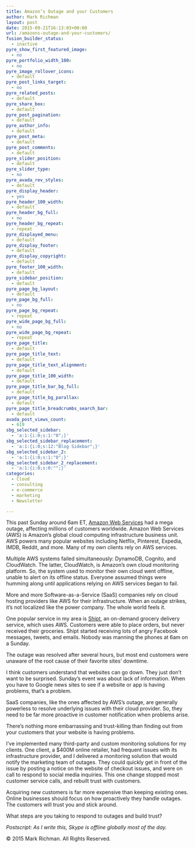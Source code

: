 ```yaml
---
title: Amazon’s Outage and your Customers
author: Mark Richman
layout: post
date: 2015-09-21T16:13:03+00:00
url: /amazons-outage-and-your-customers/
fusion_builder_status:
  - inactive
pyre_show_first_featured_image:
  - no
pyre_portfolio_width_100:
  - no
pyre_image_rollover_icons:
  - default
pyre_post_links_target:
  - no
pyre_related_posts:
  - default
pyre_share_box:
  - default
pyre_post_pagination:
  - default
pyre_author_info:
  - default
pyre_post_meta:
  - default
pyre_post_comments:
  - default
pyre_slider_position:
  - default
pyre_slider_type:
  - no
pyre_avada_rev_styles:
  - default
pyre_display_header:
  - yes
pyre_header_100_width:
  - default
pyre_header_bg_full:
  - no
pyre_header_bg_repeat:
  - repeat
pyre_displayed_menu:
  - default
pyre_display_footer:
  - default
pyre_display_copyright:
  - default
pyre_footer_100_width:
  - default
pyre_sidebar_position:
  - default
pyre_page_bg_layout:
  - default
pyre_page_bg_full:
  - no
pyre_page_bg_repeat:
  - repeat
pyre_wide_page_bg_full:
  - no
pyre_wide_page_bg_repeat:
  - repeat
pyre_page_title:
  - default
pyre_page_title_text:
  - default
pyre_page_title_text_alignment:
  - default
pyre_page_title_100_width:
  - default
pyre_page_title_bar_bg_full:
  - default
pyre_page_title_bg_parallax:
  - default
pyre_page_title_breadcrumbs_search_bar:
  - default
avada_post_views_count:
  - 619
sbg_selected_sidebar:
  - 'a:1:{i:0;s:1:"0";}'
sbg_selected_sidebar_replacement:
  - 'a:1:{i:0;s:12:"Blog Sidebar";}'
sbg_selected_sidebar_2:
  - 'a:1:{i:0;s:1:"0";}'
sbg_selected_sidebar_2_replacement:
  - 'a:1:{i:0;s:0:"";}'
categories:
  - Cloud
  - consulting
  - e-commerce
  - marketing
  - Newsletter

---
```

This past Sunday around 6am ET, <a href="http://aws.amazon.com/" target="_blank">Amazon Web Services</a> had a mega outage, affecting millions of customers worldwide. Amazon Web Services (AWS) is Amazon&#8217;s global cloud computing infrastructure business unit. AWS powers many popular websites including Netflix, Pinterest, Expedia, IMDB, Reddit, and more. Many of my own clients rely on AWS services.

Multiple AWS systems failed simultaneously: DynamoDB, Cognito, and CloudWatch. The latter, CloudWatch, is Amazon&#8217;s own cloud monitoring platform. So, the system used to monitor their own cloud went offline, unable to alert on its offline status. Everyone assumed things were humming along until applications relying on AWS services began to fail.

More and more Software-as-a-Service (SaaS) companies rely on cloud hosting providers like AWS for their infrastructure. When an outage strikes, it&#8217;s not localized like the power company. The whole world feels it.

One popular service in my area is <a href="https://www.shipt.com/" target="_blank">Shipt</a>, an on-demand grocery delivery service, which uses AWS. Customers were able to place orders, but never received their groceries. Shipt started receiving lots of angry Facebook messages, tweets, and emails. Nobody was manning the phones at 6am on a Sunday.

The outage was resolved after several hours, but most end customers were unaware of the root cause of their favorite sites&#8217; downtime.

I think customers understand that websites can go down. They just don&#8217;t want to be surprised. Sunday&#8217;s event was about lack of information. When you have to Google news sites to see if a website or app is having problems, that&#8217;s a problem.

SaaS companies, like the ones affected by AWS&#8217;s outage, are generally powerless to resolve underlying issues with their cloud provider. So, they need to be far more proactive in customer notification when problems arise.

There&#8217;s nothing more embarrassing and trust-killing than finding out from your customers that your website is having problems.

I&#8217;ve implemented many third-party and custom monitoring solutions for my clients. One client, a $400M online retailer, had frequent issues with its infrastructure provider, and I delivered a monitoring solution that would notify the marketing team of outages. They could quickly get in front of the issue by posting a notice on the website of checkout issues, and were on call to respond to social media inquiries. This one change stopped most customer service calls, and rebuilt trust with customers.

Acquiring new customers is far more expensive than keeping existing ones. Online businesses should focus on how proactively they handle outages. The customers will trust you and stick around.

What steps are you taking to respond to outages and build trust?

_Postscript: As I write this, Skype is offline globally most of the day._

© 2015 Mark Richman. All Rights Reserved.